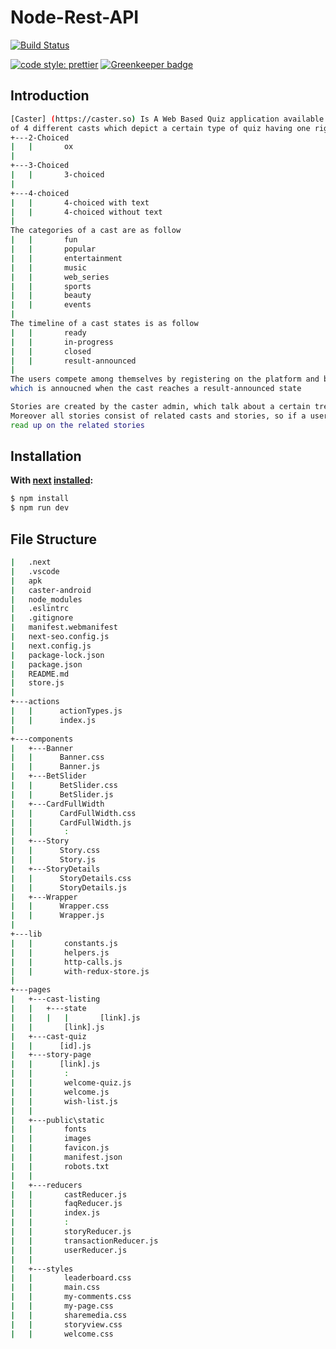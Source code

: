 # Node-Rest-API

[![Build Status](https://api.travis-ci.com/mckinley-and-rice/seers-node-api.svg?token=zpzxpp5sTyrL2Zc9qQ6m&branch=master)](https://travis-ci.org/mckinley-and-rice/Seers-api.)

[![code style: prettier](https://img.shields.io/badge/code_style-prettier-ff69b4.svg?style=flat-square)](https://github.com/prettier/prettier) [![Greenkeeper badge](https://badges.greenkeeper.io/mckinley-and-rice/mcrice-ems-api.svg?token=e1c88747bafbd4d8bf95cba8d7204f564832677ebd6ed374e99a2805dc0fafb1&ts=1577115667617)](https://greenkeeper.io/)

## Introduction
```sh
[Caster] (https://caster.so) Is A Web Based Quiz application available on ios and android it consists
of 4 different casts which depict a certain type of quiz having one right answer choice, which are as follow
+---2-Choiced
|   |       ox
|
+---3-Choiced
|   |       3-choiced
|
+---4-choiced
|   |       4-choiced with text
|   |       4-choiced without text
|
The categories of a cast are as follow
|   |       fun
|   |       popular
|   |       entertainment
|   |       music
|   |       web_series
|   |       sports
|   |       beauty
|   |       events
|
The timeline of a cast states is as follow
|   |       ready
|   |       in-progress
|   |       closed
|   |       result-announced
|
The users compete among themselves by registering on the platform and by playing/answering in a in-progress (ongoing) cast by bidding certain mic points and would be rewarded the double of the points invested, if they get the answer right
which is annoucned when the cast reaches a result-announced state

Stories are created by the caster admin, which talk about a certain trending topic, each story consists of a title and describes the purpose of it
Moreover all stories consist of related casts and stories, so if a user finds a certain story interesting they could participate in its relevant cast or
read up on the related stories
```

## Installation
**With [next](https://nextjs.org) [installed](https://nextjs.org/learn/basics/getting-started/setup):**


```sh
$ npm install
$ npm run dev
```

## File Structure

```sh
|   .next
|   .vscode
|   apk
|   caster-android
|   node_modules
|   .eslintrc
|   .gitignore
|   manifest.webmanifest
|   next-seo.config.js
|   next.config.js
|   package-lock.json
|   package.json
|   README.md
|   store.js
|
+---actions
|   |      actionTypes.js
|   |      index.js
|
+---components
|   +---Banner
|   |      Banner.css
|   |      Banner.js
|   +---BetSlider
|   |      BetSlider.css
|   |      BetSlider.js
|   +---CardFullWidth
|   |      CardFullWidth.css
|   |      CardFullWidth.js
|   |       :
|   +---Story
|   |      Story.css
|   |      Story.js
|   +---StoryDetails
|   |      StoryDetails.css
|   |      StoryDetails.js
|   +---Wrapper
|   |      Wrapper.css
|   |      Wrapper.js
|
+---lib
|   |       constants.js
|   |       helpers.js
|   |       http-calls.js
|   |       with-redux-store.js
|
+---pages
|   +---cast-listing
|   |   +---state
|   |   |   |       [link].js
|   |       [link].js
|   +---cast-quiz
|   |      [id].js
|   +---story-page
|   |      [link].js
|   |       :
|   |       welcome-quiz.js
|   |       welcome.js
|   |       wish-list.js
|   |
|   +---public\static
|   |       fonts
|   |       images
|   |       favicon.js
|   |       manifest.json
|   |       robots.txt
|   |
|   +---reducers
|   |       castReducer.js
|   |       faqReducer.js
|   |       index.js
|   |       :
|   |       storyReducer.js
|   |       transactionReducer.js
|   |       userReducer.js
|   |
|   +---styles
|   |       leaderboard.css
|   |       main.css
|   |       my-comments.css
|   |       my-page.css
|   |       sharemedia.css
|   |       storyview.css
|   |       welcome.css
```
